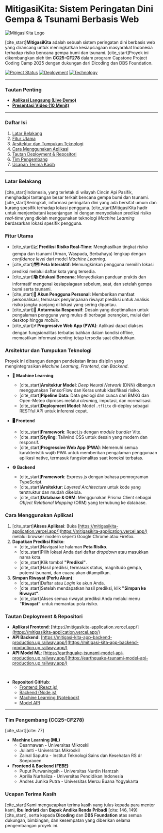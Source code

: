 # **MitigasiKita: Sistem Peringatan Dini Gempa & Tsunami Berbasis Web**

![MitigasiKita Logo](https://raw.githubusercontent.com/lizia20/mitigasi-kita/main/src/assets/logo.png)

[cite_start]**MitigasiKita** adalah sebuah sistem peringatan dini berbasis web yang dirancang untuk meningkatkan kesiapsiagaan masyarakat Indonesia terhadap risiko bencana gempa bumi dan tsunami. [cite_start]Proyek ini dikembangkan oleh tim **CC25-CF278** dalam program Capstone Project Coding Camp 2025 dengan dukungan dari Dicoding dan DBS Foundation.

[![Project Status](https://img.shields.io/badge/status-100%25%20Selesai-brightgreen)](#)
[![Deployment](https://img.shields.io/badge/deployment-Vercel%20%26%20Railway-blue)](#tautan-deployment--repositori)
[![Technology](https://img.shields.io/badge/technology-PWA%20%7C%20React%20%7C%20Node.js-informational)](#arsitektur-dan-tumpukan-teknologi)

---

### **Tautan Penting**

- **[Aplikasi Langsung (Live Demo)](https://mitigasikita-application.vercel.app/)**
- **[Presentasi Video (10 Menit)](https://www.youtube.com/watch?v=your-video-link)**

---

### **Daftar Isi**

1.  [Latar Belakang](#latar-belakang)
2.  [Fitur Utama](#fitur-utama)
3.  [Arsitektur dan Tumpukan Teknologi](#arsitektur-dan-tumpukan-teknologi)
4.  [Cara Menggunakan Aplikasi](#cara-menggunakan-aplikasi)
5.  [Tautan Deployment & Repositori](#tautan-deployment--repositori)
6.  [Tim Pengembang](#tim-pengembang)
7.  [Ucapan Terima Kasih](#ucapan-terima-kasih)

---

### **Latar Belakang**

[cite_start]Indonesia, yang terletak di wilayah Cincin Api Pasifik, menghadapi tantangan besar terkait bencana gempa bumi dan tsunami. [cite_start]Seringkali, informasi peringatan dini yang ada bersifat umum dan kurang spesifik terhadap lokasi pengguna. [cite_start]MitigasiKita hadir untuk menjembatani kesenjangan ini dengan menyediakan prediksi risiko *real-time* yang diolah menggunakan teknologi *Machine Learning* berdasarkan lokasi spesifik pengguna.

### **Fitur Utama**

* [cite_start]**📈 Prediksi Risiko Real-Time**: Menghasilkan tingkat risiko gempa dan tsunami (Aman, Waspada, Berbahaya) lengkap dengan *confidence level* dari model *Machine Learning*.
* [cite_start]**🗺️ Peta Interaktif**: Memungkinkan pengguna memilih lokasi prediksi melalui daftar kota yang tersedia.
* [cite_start]**📚 Edukasi Bencana**: Menyediakan panduan praktis dan informatif mengenai kesiapsiagaan sebelum, saat, dan setelah gempa bumi serta tsunami.
* [cite_start]**👤 Akun Pengguna Personal**: Memberikan manfaat personalisasi, termasuk penyimpanan riwayat prediksi untuk analisis risiko jangka panjang di lokasi yang sering dipantau.
* [cite_start]**📱 Antarmuka Responsif**: Desain yang dioptimalkan untuk pengalaman pengguna yang mulus di berbagai perangkat, mulai dari desktop hingga *mobile*.
* [cite_start]**⚡ Progressive Web App (PWA)**: Aplikasi dapat diakses dengan fungsionalitas terbatas bahkan dalam kondisi offline, memastikan informasi penting tetap tersedia saat dibutuhkan.

### **Arsitektur dan Tumpukan Teknologi**

Proyek ini dibangun dengan pendekatan lintas disiplin yang mengintegrasikan *Machine Learning*, *Frontend*, dan *Backend*.

* **🤖 Machine Learning**
    * [cite_start]**Arsitektur Model**: *Deep Neural Network* (DNN) dibangun menggunakan TensorFlow dan Keras untuk klasifikasi risiko.
    * [cite_start]**Pipeline Data**: Data geologi dan cuaca dari BMKG dan Open-Meteo diproses melalui *cleaning*, imputasi, dan normalisasi.
    * [cite_start]**Deployment Model**: Model `.tflite` di-deploy sebagai RESTful API untuk inferensi cepat.

* **🖥️ Frontend**
    * [cite_start]**Framework**: React.js dengan *module bundler* Vite.
    * [cite_start]**Styling**: Tailwind CSS untuk desain yang modern dan responsif.
    * [cite_start]**Progressive Web App (PWA)**: Memenuhi semua karakteristik wajib PWA untuk memberikan pengalaman penggunaan aplikasi native, termasuk fungsionalitas saat koneksi terbatas.

* **⚙️ Backend**
    * [cite_start]**Framework**: Express.js dengan bahasa pemrograman TypeScript.
    * [cite_start]**Arsitektur**: *Layered Architecture* untuk kode yang terstruktur dan mudah dikelola.
    * [cite_start]**Database & ORM**: Menggunakan Prisma Client sebagai *Object Relational Mapping* (ORM) yang terhubung ke database.

### **Cara Menggunakan Aplikasi**

1.  [cite_start]**Akses Aplikasi**: Buka [https://mitigasikita-application.vercel.app/](https://mitigasikita-application.vercel.app/) melalui browser modern seperti Google Chrome atau Firefox.
2.  **Dapatkan Prediksi Risiko**:
    * [cite_start]Navigasi ke halaman **Peta Risiko**.
    * [cite_start]Pilih lokasi Anda dari daftar *dropdown* atau masukkan nama kota.
    * [cite_start]Klik tombol **"Prediksi"**.
    * [cite_start]Hasil prediksi, termasuk status, magnitudo gempa, potensi tsunami, dan cuaca akan ditampilkan.
3.  **Simpan Riwayat (Perlu Akun)**:
    * [cite_start]Daftar atau *Login* ke akun Anda.
    * [cite_start]Setelah mendapatkan hasil prediksi, klik **"Simpan ke Riwayat"**.
    * [cite_start]Akses semua riwayat prediksi Anda melalui menu **"Riwayat"** untuk memantau pola risiko.

### **Tautan Deployment & Repositori**

* **Aplikasi Frontend**: [https://mitigasikita-application.vercel.app/](https://mitigasikita-application.vercel.app/)
* **API Backend**: [https://mitigasi-kita-app-backend-production.up.railway.app/](https://mitigasi-kita-app-backend-production.up.railway.app/)
* **API Model ML**: [https://earthquake-tsunami-model-api-production.up.railway.app/](https://earthquake-tsunami-model-api-production.up.railway.app/)
<br>

* **Repositori GitHub**:
    * [Frontend (React.js)](https://github.com/lizia20/mitigasi-kita)
    * [Backend (Node.js)](https://github.com/zainalsaputra/mitigasi-kita-app-backend)
    * [Machine Learning (Notebook)](https://github.com/CCoupse/mitigasi-kita-machine-learning)
    * [Model API](https://github.com/zainalsaputra/earthquake-tsunami-model-api)

---

### **Tim Pengembang (CC25-CF278)**
[cite_start][cite: 77]
* **Machine Learning (ML)**
    * Dearmawan - Universitas Mikroskil
    * Julianti - Universitas Mikroskil
    * Zainal Saputra - Institut Teknologi Sains dan Kesehatan RS dr Soepraoen
* **Frontend & Backend (FEBE)**
    * Puput Purwaningsih - Universitas Nurdin Hamzah
    * Aprilia Nurhaliza - Universitas Pendidikan Indonesia
    * Andres Junika Putra - Universitas Mercu Buana Yogyakarta

### **Ucapan Terima Kasih**

[cite_start]Kami mengucapkan terima kasih yang tulus kepada para mentor kami, **Ibu Indriati** dan **Bapak Andika Renda Pribadi** [cite: 146, 149][cite_start], serta kepada **Dicoding** dan **DBS Foundation** atas semua dukungan, bimbingan, dan kesempatan yang diberikan selama pengembangan proyek ini.
